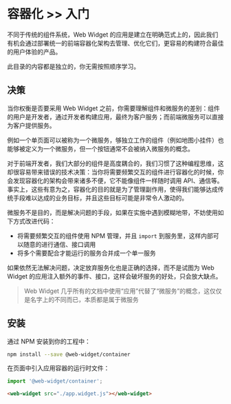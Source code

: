 # 容器化 >> 入门

不同于传统的组件系统，Web Widget 的应用是建立在明确范式上的，因此我们有机会通过部署统一的前端容器化架构去管理、优化它们，更容易的构建符合最佳的用户体验的产品。

此目录的内容都是独立的，你无需按照顺序学习。

## 决策

当你权衡是否要采用 Web Widget 之前，你需要理解组件和微服务的差别：组件的用户是开发者，通过开发者构建应用，最终为客户服务；而前端微服务可以直接为客户提供服务。

例如一个单页面可以被称为一个微服务，够独立工作的组件（例如地图小挂件）也能够被定义为一个微服务，但一个按钮通常不会被纳入微服务的概念。

对于前端开发者，我们大部分的组件是高度耦合的，我们习惯了这种编程思维，这却很容易带来错误的技术决策：当你将需要频繁交互的组件进行容器化的时候，你会发现容器化的架构会带来诸多不便，它不能像组件一样随时调用 API、通信等。事实上，这些有意为之，容器化的目的就是为了管理副作用，使得我们能够达成传统手段难以达成的业务目标，并且这些目标可能是非常令人激动的。

微服务不是目的，而是解决问题的手段，如果在实施中遇到模糊地带，不妨使用如下方式改进代码：

* 将需要频繁交互的组件使用 NPM 管理，并且 `import` 到服务里，这样内部可以随意的进行通信、接口调用
* 将多个需要配合才能运行的服务合并成一个单一服务

如果依然无法解决问题，决定放弃服务化也是正确的选择，而不是试图为 Web Widget 的应用注入额外的事件、接口，这样会破坏服务的好处，只会放大缺点。

> Web Widget 几乎所有的文档中使用“应用”代替了“微服务”的概念，这仅仅是名字上的不同而已，本质都是属于微服务

## 安装

通过 NPM 安装到你的工程中：

```bash
npm install --save @web-widget/container
```

在页面中引入应用容器的运行时文件：

```js
import '@web-widget/container';
```

```html
<web-widget src="./app.widget.js"></web-widget>
```